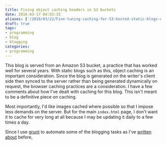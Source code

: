 ```yaml
---
title: Fixing object caching headers in S3 buckets
date: 2016-03-17 04:55:33
aliases: ['/2016/03/22/Fine-tuning-caching-for-S3-hosted-static-blogs-using-AWS-CLI/']
draft: true
tags:
- programming
- blog
- blogging
categories:
- programming
---
```

This blog is served from an Amazon S3 bucket, a practice that has worked well for several years. With static blogs such as this, object caching is an important consideration. Since the blog is generated on the writer's client side then synced to the server rather than being generated dynamically on request, the browser caching practices are a consideration. I have a few comments about how I've dealt with caching for this blog. This isn't meant to be a definitive piece on caching.

Most importantly, I'd like images cached where possible so that I impose less demands on the server. But for the main `index.html` page, I don't want it to cache for very long at all because I may be updating it daily to a few times a day.

Since I use [grunt](http://gruntjs.com) to automate some of the blogging tasks as I've [written about]() before,
